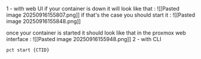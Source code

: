 1 - with web UI
if your container is down it will look like that : 
![[Pasted image 20250916155807.png]]
if that's the case you should start it : 
![[Pasted image 20250916155848.png]]

once your container is started it should look like that in the proxmox web interface :
![[Pasted image 20250916155948.png]]
2 - with CLI

```
pct start {CTID} 
```


